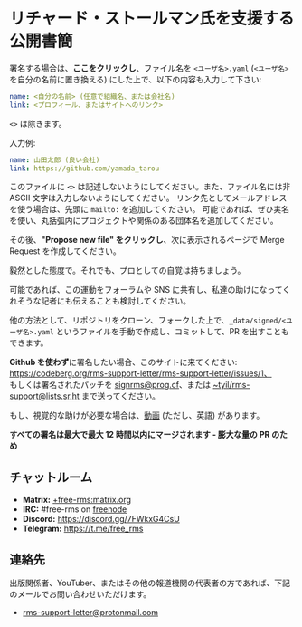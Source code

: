 # リチャード・ストールマン氏を支援する公開書簡

署名する場合は、**[ここ](https://github.com/rms-support-letter/rms-support-letter.github.io/new/master/_data/signed)をクリックし**、ファイル名を `<ユーザ名>.yaml` (`<ユーザ名>`を自分の名前に置き換える) にした上で、以下の内容も入力して下さい:

```yaml
name: <自分の名前> (任意で組織名、または会社名)
link: <プロフィール、またはサイトへのリンク>
```

`<>` は除きます。

入力例:
```yaml
name: 山田太郎 (良い会社)
link: https://github.com/yamada_tarou
```

このファイルに `<>` は記述しないようにしてください。また、ファイル名には非 ASCII 文字は入力しないようにしてください。
リンク先としてメールアドレスを使う場合は、先頭に `mailto:` を追加してください。
可能であれば、ぜひ実名を使い、丸括弧内にプロジェクトや関係のある団体名を追加してください。

その後、**"Propose new file" をクリックし**、次に表示されるページで Merge Request を作成してください。

毅然とした態度で。それでも、プロとしての自覚は持ちましょう。

可能であれば、この運動をフォーラムや SNS に共有し、私達の助けになってくれそうな記者にも伝えることも検討してください。

他の方法として、リポジトリをクローン、フォークした上で、`_data/signed/<ユーザ名>.yaml` というファイルを手動で作成し、コミットして、PR を出すこともできます。

**Github を使わず**に署名したい場合、このサイトに来てください: https://codeberg.org/rms-support-letter/rms-support-letter/issues/1、  
もしくは署名されたパッチを [signrms@prog.cf](mailto:signrms@prog.cf)、または [~tyil/rms-support@lists.sr.ht](mailto:~tyil/rms-support@lists.sr.ht) まで送ってください。

もし、視覚的な助けが必要な場合は、[動画](https://invidious.snopyta.org/watch?v=1lz5S5oS8CU) (ただし、英語) があります。

**すべての署名は最大で最大 12 時間以内にマージされます - 膨大な量の PR のため**

## チャットルーム

- **Matrix:** [+free-rms:matrix.org](https://matrix.to/#/+free-rms:matrix.org)
- **IRC:** #free-rms on [freenode](https://freenode.net)
- **Discord:** https://discord.gg/7FWkxG4CsU
- **Telegram:** https://t.me/free_rms

## 連絡先

出版関係者、YouTuber、またはその他の報道機関の代表者の方であれば、下記のメールでお問い合わせいただけます。

- rms-support-letter@protonmail.com
